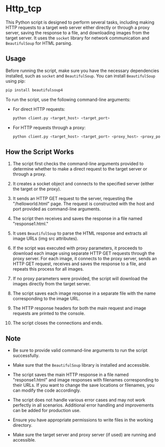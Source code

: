 # Http_tcp

This Python script is designed to perform several tasks, including making HTTP requests to a target web server either directly or through a proxy server, saving the response to a file, and downloading images from the target server. It uses the `socket` library for network communication and `BeautifulSoup` for HTML parsing.

## Usage

Before running the script, make sure you have the necessary dependencies installed, such as `socket` and `BeautifulSoup`. You can install `BeautifulSoup` using pip:

```bash
pip install beautifulsoup4
```

To run the script, use the following command-line arguments:

- For direct HTTP requests:
  ```bash
  python client.py <target_host> <target_port>
  ```

- For HTTP requests through a proxy:
  ```bash
  python client.py <target_host> <target_port> <proxy_host> <proxy_port>
  ```

## How the Script Works

1. The script first checks the command-line arguments provided to determine whether to make a direct request to the target server or through a proxy.

2. It creates a socket object and connects to the specified server (either the target or the proxy).

3. It sends an HTTP GET request to the server, requesting the "/helloworld.html" page. The request is constructed with the host and port provided as command-line arguments.

4. The script then receives and saves the response in a file named "response1.html."

5. It uses `BeautifulSoup` to parse the HTML response and extracts all image URLs (img src attributes).

6. If the script was executed with proxy parameters, it proceeds to download each image using separate HTTP GET requests through the proxy server. For each image, it connects to the proxy server, sends an HTTP GET request, receives and saves the response to a file, and repeats this process for all images.

7. If no proxy parameters were provided, the script will download the images directly from the target server.

8. The script saves each image response in a separate file with the name corresponding to the image URL.

9. The HTTP response headers for both the main request and image requests are printed to the console.

10. The script closes the connections and ends.

## Note

- Be sure to provide valid command-line arguments to run the script successfully.

- Make sure that the `BeautifulSoup` library is installed and accessible.

- The script saves the main HTTP response in a file named "response1.html" and image responses with filenames corresponding to their URLs. If you want to change the save locations or filenames, you can modify the code accordingly.

- The script does not handle various error cases and may not work perfectly in all scenarios. Additional error handling and improvements can be added for production use.

- Ensure you have appropriate permissions to write files in the working directory.

- Make sure the target server and proxy server (if used) are running and accessible.
